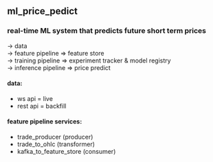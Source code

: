 ## ml_price_pedict

### real-time ML system that predicts future short term prices
-> data
<br> -> feature pipeline => feature store
<br> -> training pipeline => experiment tracker & model registry
<br> -> inference pipeline => price predict

#### data:
- ws api = live
- rest api = backfill

#### feature pipeline services:
- trade_producer (producer)
- trade_to_ohlc (transformer)
- kafka_to_feature_store (consumer)
